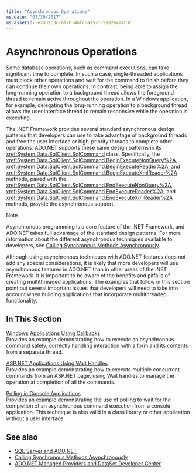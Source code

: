 ```yaml
---
title: "Asynchronous Operations"
ms.date: "03/30/2017"
ms.assetid: e7d32c3c-bf78-4bfc-a357-c9e82e4a4b3c
---
```

# Asynchronous Operations
Some database operations, such as command executions, can take significant time to complete. In such a case, single-threaded applications must block other operations and wait for the command to finish before they can continue their own operations. In contrast, being able to assign the long-running operation to a background thread allows the foreground thread to remain active throughout the operation. In a Windows application, for example, delegating the long-running operation to a background thread allows the user interface thread to remain responsive while the operation is executing.  
  
 The .NET Framework provides several standard asynchronous design patterns that developers can use to take advantage of background threads and free the user interface or high-priority threads to complete other operations. ADO.NET supports these same design patterns in its <xref:System.Data.SqlClient.SqlCommand> class. Specifically, the <xref:System.Data.SqlClient.SqlCommand.BeginExecuteNonQuery%2A>, <xref:System.Data.SqlClient.SqlCommand.BeginExecuteReader%2A>, and <xref:System.Data.SqlClient.SqlCommand.BeginExecuteXmlReader%2A> methods, paired with the <xref:System.Data.SqlClient.SqlCommand.EndExecuteNonQuery%2A>, <xref:System.Data.SqlClient.SqlCommand.EndExecuteReader%2A>, and <xref:System.Data.SqlClient.SqlCommand.EndExecuteXmlReader%2A> methods, provide the asynchronous support.  
  
> [!NOTE]
> Asynchronous programming is a core feature of the .NET Framework, and ADO.NET takes full advantage of the standard design patterns. For more information about the different asynchronous techniques available to developers, see [Calling Synchronous Methods Asynchronously](../../../../standard/asynchronous-programming-patterns/calling-synchronous-methods-asynchronously.md).  
  
 Although using asynchronous techniques with ADO.NET features does not add any special considerations, it is likely that more developers will use asynchronous features in ADO.NET than in other areas of the .NET Framework. It is important to be aware of the benefits and pitfalls of creating multithreaded applications. The examples that follow in this section point out several important issues that developers will need to take into account when building applications that incorporate multithreaded functionality.  
  
## In This Section  
 [Windows Applications Using Callbacks](windows-applications-using-callbacks.md)  
 Provides an example demonstrating how to execute an asynchronous command safely, correctly handling interaction with a form and its contents from a separate thread.  
  
 [ASP.NET Applications Using Wait Handles](aspnet-apps-using-wait-handles.md)  
 Provides an example demonstrating how to execute multiple concurrent commands from an ASP.NET page, using Wait handles to manage the operation at completion of all the commands.  
  
 [Polling in Console Applications](polling-in-console-applications.md)  
 Provides an example demonstrating the use of polling to wait for the completion of an asynchronous command execution from a console application. This technique is also valid in a class library or other application without a user interface.  
  
## See also

- [SQL Server and ADO.NET](index.md)
- [Calling Synchronous Methods Asynchronously](../../../../standard/asynchronous-programming-patterns/calling-synchronous-methods-asynchronously.md)
- [ADO.NET Managed Providers and DataSet Developer Center](https://go.microsoft.com/fwlink/?LinkId=217917)

